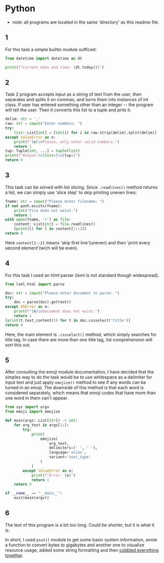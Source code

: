 # Python

* note: all programs are located in the same 'directory' as this readme file.

## 1

For this task a simple builtin module sufficed:

```python
from datetime import datetime as dt

print(f"Current date and time: {dt.today()}")
```

## 2

Task 2 program accepts input as a string of text from the user, then separates and splits it on commas, and turns them into instances of int class.
If user has entered something other than an integer -- the program will tell the user.
Then it converts this list to a tuple and prits it.

```python
delim: str = ','
raw: str = input("Enter numbers: ")
try:
    list: List[int] = [int(i) for i in raw.strip(delim).split(delim)]
except ValueError as e:
    print(f"{e}\nPlease, only enter valid numbers.")
    return 1
tup: Tuple[int, ...] = tuple(list)
print(f"Output:\n{list=}\n{tup=}")
return 0
```

## 3

This task can be solved with list slicing.
Since `.readlines()` method returns a list, we can simply use 'slice step' to skip printing uneven lines:

```python
fname: str = input("Please enter filename: ")
if not path.exists(fname):
    print("File does not exist.")
    return 1
with open(fname, 'r') as file:
    content: List[str] = file.readlines()
    [print(l) for l in content[1::2]]
return 0
```

Here `content[1::2]` means 'skip first line'(uneven) and then 'print every second element'(wich will be even).


## 4

For this task I used an html parser (lxml is not standard though widespread).

```python
from lxml.html import parse

doc: str = input("Please enter document to parse: ")
try:
    doc = parse(doc).getroot()
except OSError as e:
    print(f"{e}\nDocument does not exist.")
    return 1
[print(t.text_content()) for t in doc.cssselect('title')]
return 0
```

Here, the main element is `.cssselect()` method, which simply searches for title tag.
In case there are more than one title tag, list comprehension will sort this out.

## 5

After consulting the emoji module documentation, I have decided that the simples way to do the task would be to use whitespace as a delimiter for input text and just apply `emojize()` method to see if any words can be turned in an emoji.
The downside of this method is that each word is considered separately, which means that emoji codes that have more than one word in them can't appear.

```python
from sys import argv
from emoji import emojize

def main(args: List[str]) -> int:
    for arg_text in args[1:]:
        try:
            print(
                emojize(
                    arg_text,
                    delimiters=(' ', ' '),
                    language='alias',
                    variant='text_type'
                )
            )
        except ValueError as e:
            print(f"Error: {e}")
            return 1
    return 0

if __name__ == "__main__":
    exit(main(argv))
```

## 6

The text of this program is a bit too long. Could be shorter, but it is what it is.

In short, I used `psutil` module to get some basic system information, wrote a function to convert bytes to gigabytes and another one to visualize resource usage, added some string formatting and then [cobbled everything together](./task6.py).
